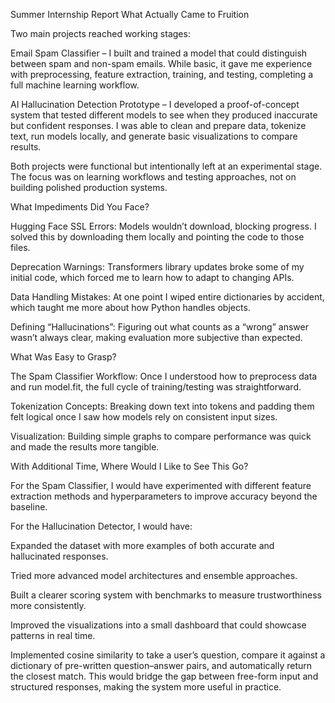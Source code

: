 Summer Internship Report
What Actually Came to Fruition

Two main projects reached working stages:

Email Spam Classifier – I built and trained a model that could distinguish between spam and non-spam emails. While basic, it gave me experience with preprocessing, feature extraction, training, and testing, completing a full machine learning workflow.

AI Hallucination Detection Prototype – I developed a proof-of-concept system that tested different models to see when they produced inaccurate but confident responses. I was able to clean and prepare data, tokenize text, run models locally, and generate basic visualizations to compare results.

Both projects were functional but intentionally left at an experimental stage. The focus was on learning workflows and testing approaches, not on building polished production systems.

What Impediments Did You Face?

Hugging Face SSL Errors: Models wouldn’t download, blocking progress. I solved this by downloading them locally and pointing the code to those files.

Deprecation Warnings: Transformers library updates broke some of my initial code, which forced me to learn how to adapt to changing APIs.

Data Handling Mistakes: At one point I wiped entire dictionaries by accident, which taught me more about how Python handles objects.

Defining “Hallucinations”: Figuring out what counts as a “wrong” answer wasn’t always clear, making evaluation more subjective than expected.

What Was Easy to Grasp?

The Spam Classifier Workflow: Once I understood how to preprocess data and run model.fit, the full cycle of training/testing was straightforward.

Tokenization Concepts: Breaking down text into tokens and padding them felt logical once I saw how models rely on consistent input sizes.

Visualization: Building simple graphs to compare performance was quick and made the results more tangible.

With Additional Time, Where Would I Like to See This Go?

For the Spam Classifier, I would have experimented with different feature extraction methods and hyperparameters to improve accuracy beyond the baseline.

For the Hallucination Detector, I would have:

Expanded the dataset with more examples of both accurate and hallucinated responses.

Tried more advanced model architectures and ensemble approaches.

Built a clearer scoring system with benchmarks to measure trustworthiness more consistently.

Improved the visualizations into a small dashboard that could showcase patterns in real time.

Implemented cosine similarity to take a user’s question, compare it against a dictionary of pre-written question–answer pairs, and automatically return the closest match. This would bridge the gap between free-form input and structured responses, making the system more useful in practice.
